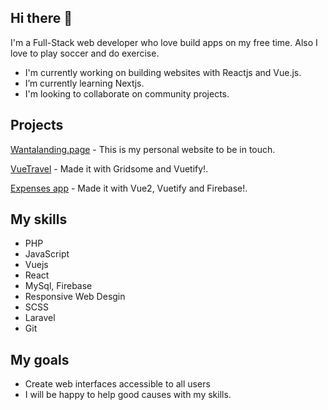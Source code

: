 ## Hi there 👋

I'm a Full-Stack web developer who love build apps on my free time. Also I love to play soccer and do exercise.

- I'm currently working on building websites with Reactjs and Vue.js.
- I’m currently learning Nextjs.
- I'm looking to collaborate on community projects.

## Projects

[Wantalanding.page](https://wantalanding.page/) -
This is my personal website to be in touch.

[VueTravel](https://travel-app-a52f8.web.app) -
Made it with Gridsome and Vuetify!.

[Expenses app](https://notas-a3d4b.firebaseapp.com) -
Made it with Vue2, Vuetify and Firebase!.

## My skills

- PHP
- JavaScript
- Vuejs
- React
- MySql, Firebase
- Responsive Web Desgin
- SCSS
- Laravel
- Git
## My goals

- Create web interfaces accessible to all users
- I will be happy to help good causes with my skills.
